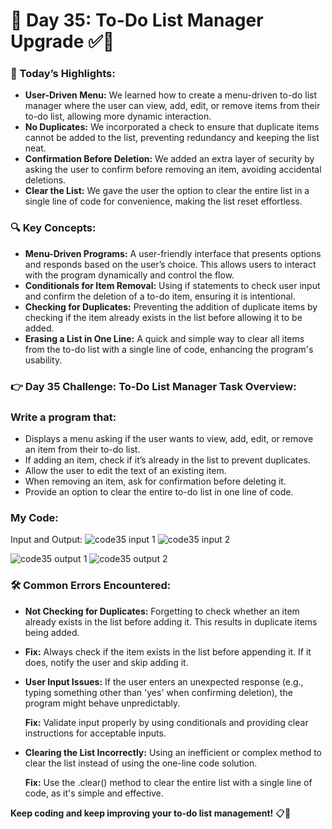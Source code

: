 # 🌟 Day 35: To-Do List Manager Upgrade ✅📝

### 🎊 Today’s Highlights:

* **User-Driven Menu:** We learned how to create a menu-driven to-do list manager where the user can view, add, edit, or remove items from their to-do list, allowing more dynamic interaction.
* **No Duplicates:** We incorporated a check to ensure that duplicate items cannot be added to the list, preventing redundancy and keeping the list neat.
* **Confirmation Before Deletion:** We added an extra layer of security by asking the user to confirm before removing an item, avoiding accidental deletions.
* **Clear the List:** We gave the user the option to clear the entire list in a single line of code for convenience, making the list reset effortless.

### 🔍 Key Concepts:

* **Menu-Driven Programs:** A user-friendly interface that presents options and responds based on the user’s choice. This allows users to interact with the program dynamically and control the flow.
* **Conditionals for Item Removal:** Using if statements to check user input and confirm the deletion of a to-do item, ensuring it is intentional.
* **Checking for Duplicates:** Preventing the addition of duplicate items by checking if the item already exists in the list before allowing it to be added.
* **Erasing a List in One Line:** A quick and simple way to clear all items from the to-do list with a single line of code, enhancing the program's usability.

### 👉 Day 35 Challenge: To-Do List Manager Task Overview:

### Write a program that:

  * Displays a menu asking if the user wants to view, add, edit, or remove an item from their to-do list.
  * If adding an item, check if it’s already in the list to prevent duplicates.
  * Allow the user to edit the text of an existing item.
  * When removing an item, ask for confirmation before deleting it.
  * Provide an option to clear the entire to-do list in one line of code.

### My Code:

Input and Output:
![code35 input 1](https://github.com/user-attachments/assets/c661b41e-81fc-4b3b-8f13-117628df2af0)
![code35 input 2](https://github.com/user-attachments/assets/efe8800b-38d4-4b87-9fb7-28e941ffe41b)

![code35 output 1](https://github.com/user-attachments/assets/7de45e05-0b51-4a43-aa8e-0f0efb54c0d7)
![code35 output 2](https://github.com/user-attachments/assets/ef417a0d-5d5d-4266-970c-05f92cb58ed2)


### 🛠️ Common Errors Encountered:

* **Not Checking for Duplicates:** Forgetting to check whether an item already exists in the list before adding it. This results in duplicate items being added.
* 
  **Fix:** Always check if the item exists in the list before appending it. If it does, notify the user and skip adding it.
  
* **User Input Issues:** If the user enters an unexpected response (e.g., typing something other than 'yes' when confirming deletion), the program might behave unpredictably.

  **Fix:** Validate input properly by using conditionals and providing clear instructions for acceptable inputs.

* **Clearing the List Incorrectly:** Using an inefficient or complex method to clear the list instead of using the one-line code solution.

  **Fix:** Use the .clear() method to clear the entire list with a single line of code, as it's simple and effective.


**Keep coding and keep improving your to-do list management!** 📋🎯
